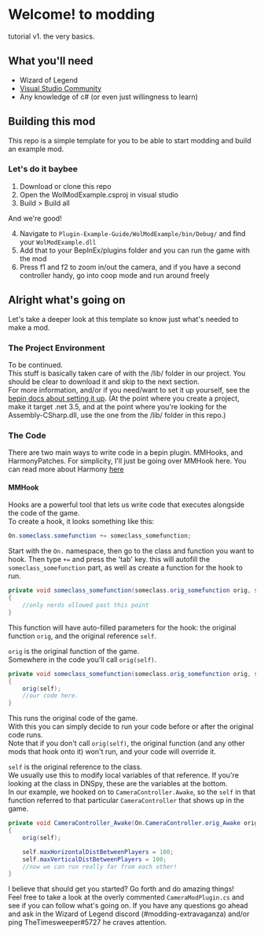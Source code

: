 # Welcome! to modding

tutorial v1. the very basics.

## What you'll need
- Wizard of Legend
- [Visual Studio Community](https://visualstudio.microsoft.com/thank-you-downloading-visual-studio/?sku=Community&rel=16)
- Any knowledge of c# (or even just willingness to learn)

## Building this mod
This repo is a simple template for you to be able to start modding and build an example mod. 

### Let's do it baybee

1. Download or clone this repo
2. Open the WolModExample.csproj in visual studio
3. Build > Build all 

And we're good!

4. Navigate to `Plugin-Example-Guide/WolModExample/bin/Debug/` and find your `WolModExample.dll`
5. Add that to your BepInEx/plugins folder and you can run the game with the mod
6. Press f1 and f2 to zoom in/out the camera, and if you have a second controller handy, go into coop mode and run around freely

## Alright what's going on
Let's take a deeper look at this template so know just what's needed to make a mod.

### The Project Environment
To be continued.  
This stuff is basically taken care of with the /lib/ folder in our project.  You should be clear to download it and skip to the next section.  
For more information, and/or if you need/want to set it up yourself, see the [bepin docs about setting it up](https://docs.bepinex.dev/articles/dev_guide/plugin_tutorial/1_setup.html). (At the point where you create a project, make it target .net 3.5, and at the point where you're looking for the Assembly-CSharp.dll, use the one from the /lib/ folder in this repo.)

### The Code

There are two main ways to write code in a bepin plugin. MMHooks, and HarmonyPatches. For simplicity, I'll just be going over MMHook here. You can read more about Harmony [here](https://github.com/BepInEx/HarmonyX/wiki/Basic-usage)

#### MMHook

Hooks are a powerful tool that lets us write code that executes alongside the code of the game.  
To create a hook, it looks something like this:

```c#
On.someclass.somefunction += someclass_somefunction;
```

Start with the `On.` namespace, then go to the class and function you want to hook. Then type `+=` and press the 'tab' key. this will autofill the `someclass_somefunction` part, as well as create a function for the hook to run.

```c#
private void someclass_somefunction(someclass.orig_somefunction orig, someclass self) 
{
	//only nerds allowed past this point 
}
```
This function will have auto-filled parameters for the hook: the original function `orig`, and the original reference `self`.  

`orig` is the original function of the game.  
Somewhere in the code you'll call `orig(self)`.

```c#
private void someclass_somefunction(someclass.orig_somefunction orig, someclass self) 
{
	orig(self);
	//our code here.
}
```
This runs the original code of the game.  
With this you can simply decide to run your code before or after the original code runs.  
Note that if you don't call `orig(self)`, the original function (and any other mods that hook onto it) won't run, and your code will override it.

`self` is the original reference to the class.  
We usually use this to modify local variables of that reference. If you're looking at the class in DNSpy, these are the variables at the bottom.  
In our example, we hooked on to `CameraController.Awake`, so the `self` in that function referred to that particular `CameraController` that shows up in the game.

```c#
private void CameraController_Awake(On.CameraController.orig_Awake orig, CameraController self) 
{
	orig(self);

	self.maxHorizontalDistBetweenPlayers = 100;
	self.maxVerticalDistBetweenPlayers = 100;
	//now we can run really far from each other!
}
```
I believe that should get you started? Go forth and do amazing things!  
Feel free to take a look at the overly commented `CameraModPlugin.cs` and see if you can follow what's going on. If you have any questions go ahead and ask in the Wizard of Legend discord (#modding-extravaganza) and/or ping TheTimesweeper#5727 he craves attention.
